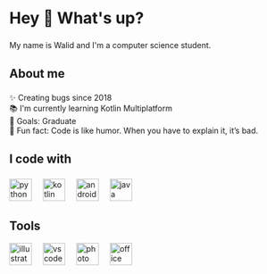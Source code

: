 <h1 align="left">Hey 👋 What's up?</h1>

###

<p align="left">My name is Walid and I'm a computer science student.</p>

###

<h2 align="left">About me</h2>

###

<p align="left">✨ Creating bugs since 2018<br>📚 I'm currently learning Kotlin Multiplatform<br>🎯 Goals: Graduate<br>🎲 Fun fact: Code is like humor. When you have to explain it, it’s bad.</p>

###

<h2 align="left">I code with</h2>

###

<div align="left">
  <img src="https://cdn.jsdelivr.net/gh/devicons/devicon/icons/python/python-original.svg" height="40" alt="python logo"  />
  <img width="12" />
  <img src="https://cdn.jsdelivr.net/gh/devicons/devicon/icons/kotlin/kotlin-original.svg" height="40" alt="kotlin logo"  />
  <img width="12" />
  <img src="https://img.icons8.com/?size=100&id=EgOU93v1DHjU&format=png&color=000000" height="40" alt="android studio logo"  />
  <img width="12" />
  <img src="https://cdn.jsdelivr.net/gh/devicons/devicon/icons/java/java-original.svg" height="40" alt="java logo"  />
  <img width="12" />
</div>

###

<h2 align="left">Tools</h2>

<div align="left">
  <img src="https://img.icons8.com/?size=100&id=13631&format=png&color=000000" height="40" alt="illustrator logo"  />
  <img width="12" />
  <img src="https://img.icons8.com/?size=100&id=XCNhMfBsqfX1&format=png&color=000000" height="40" alt="vscode logo"  />
  <img width="12" />
  <img src="https://img.icons8.com/?size=100&id=13677&format=png&color=000000" height="40" alt="photo shop logo"  />
  <img width="12" />
  <img src="https://img.icons8.com/?size=100&id=vIbsCQXkSp6l&format=png&color=000000" height="40" alt="office logo"  />
  <img width="12" />
</div>

###
